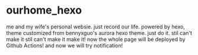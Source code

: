 # ourhome_hexo
me and my wife's personal websie.
just record our life.
powered by hexo, theme customized from bennyxguo's aurora hexo theme.
just do it.
stil can't make it
stil can't make it
make it! now the whole page will be deployed by Github Actions!
and now we will try notification!